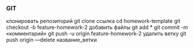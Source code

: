 ### GIT
клонировать репозиторий
git clone ссылка
cd homework-template
git checkout -b feature-homework-2
добавить файлы
git add *
git commit -m «комментарий»
git push -u origin feature-homework-2
удалить ветку
git push origin —delete название_ветки
